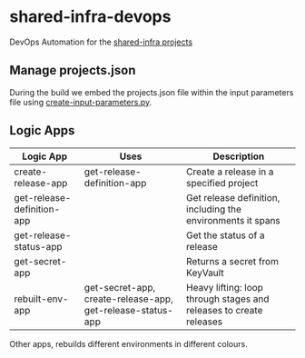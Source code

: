 # shared-infra-devops

DevOps Automation for the [shared-infra projects](https://github.com/vplauzon/shared-infra)

## Manage projects.json

During the build we embed the projects.json file within the input parameters file using [create-input-parameters.py](create-input-parameters.py).

## Logic Apps

Logic App|Uses|Description
--|--|--
create-release-app|get-release-definition-app|Create a release in a specified project
get-release-definition-app||Get release definition, including the environments it spans
get-release-status-app||Get the status of a release
get-secret-app||Returns a secret from KeyVault
rebuilt-env-app|get-secret-app, create-release-app, get-release-status-app|Heavy lifting:  loop through stages and releases to create releases

Other apps, rebuilds different environments in different colours.